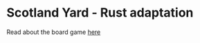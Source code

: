# Scotland Yard - Rust adaptation

Read about the board game [here](https://en.wikipedia.org/wiki/Scotland_Yard_(board_game))